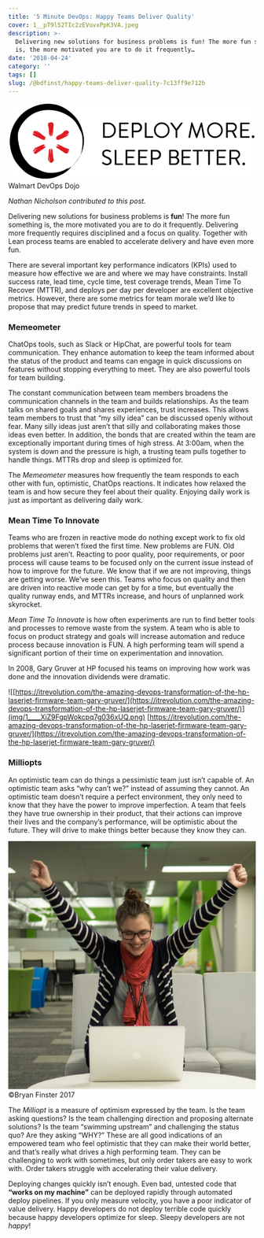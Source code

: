 ```yaml
---
title: '5 Minute DevOps: Happy Teams Deliver Quality'
cover: 1__pT9l52TIc2zEVuvxPpK3VA.jpeg
description: >-
  Delivering new solutions for business problems is fun! The more fun something
  is, the more motivated you are to do it frequently…
date: '2018-04-24'
category: ''
tags: []
slug: /@bdfinst/happy-teams-deliver-quality-7c13ff9e712b
---
```


![Walmart DevOps Dojo](img/1__Pyt1yP2jv8WyM9u__HwzIqA.png)
Walmart DevOps Dojo

_Nathan Nicholson contributed to this post._

Delivering new solutions for business problems is **fun**! The more fun something is, the more motivated you are to do it frequently. Delivering more frequently requires disciplined and a focus on quality. Together with Lean process teams are enabled to accelerate delivery and have even more fun.

There are several important key performance indicators (KPIs) used to measure how effective we are and where we may have constraints. Install success rate, lead time, cycle time, test coverage trends, Mean Time To Recover (MTTR), and deploys per day per developer are excellent objective metrics. However, there are some metrics for team morale we’d like to propose that may predict future trends in speed to market.

### Memeometer

ChatOps tools, such as Slack or HipChat, are powerful tools for team communication. They enhance automation to keep the team informed about the status of the product and teams can engage in quick discussions on features without stopping everything to meet. They are also powerful tools for team building.

The constant communication between team members broadens the communication channels in the team and builds relationships. As the team talks on shared goals and shares experiences, trust increases. This allows team members to trust that “my silly idea” can be discussed openly without fear. Many silly ideas just aren’t that silly and collaborating makes those ideas even better. In addition, the bonds that are created within the team are exceptionally important during times of high stress. At 3:00am, when the system is down and the pressure is high, a trusting team pulls together to handle things. MTTRs drop and sleep is optimized for.

The _Memeometer_ measures how frequently the team responds to each other with fun, optimistic, ChatOps reactions. It indicates how relaxed the team is and how secure they feel about their quality. Enjoying daily work is just as important as delivering daily work.

### Mean Time To Innovate

Teams who are frozen in reactive mode do nothing except work to fix old problems that weren’t fixed the first time. New problems are FUN. Old problems just aren’t. Reacting to poor quality, poor requirements, or poor process will cause teams to be focused only on the current issue instead of how to improve for the future. We know that if we are not improving, things are getting worse. We’ve seen this. Teams who focus on quality and then are driven into reactive mode can get by for a time, but eventually the quality runway ends, and MTTRs increase, and hours of unplanned work skyrocket.

_Mean Time To Innovate_ is how often experiments are run to find better tools and processes to remove waste from the system. A team who is able to focus on product strategy and goals will increase automation and reduce process because innovation is FUN. A high performing team will spend a significant portion of their time on experimentation and innovation.

In 2008, Gary Gruver at HP focused his teams on improving how work was done and the innovation dividends were dramatic.

![[https://itrevolution.com/the-amazing-devops-transformation-of-the-hp-laserjet-firmware-team-gary-gruver/](https://itrevolution.com/the-amazing-devops-transformation-of-the-hp-laserjet-firmware-team-gary-gruver/)](img/1____XiZ9FgpWokcpq7g036xUQ.png)
[https://itrevolution.com/the-amazing-devops-transformation-of-the-hp-laserjet-firmware-team-gary-gruver/](https://itrevolution.com/the-amazing-devops-transformation-of-the-hp-laserjet-firmware-team-gary-gruver/)

### Milliopts

An optimistic team can do things a pessimistic team just isn’t capable of. An optimistic team asks “why can’t we?” instead of assuming they cannot. An optimistic team doesn’t require a perfect environment, they only need to know that they have the power to improve imperfection. A team that feels they have true ownership in their product, that their actions can improve their lives and the company’s performance, will be optimistic about the future. They will drive to make things better because they know they can.

![©Bryan Finster 2017](img/1__pT9l52TIc2zEVuvxPpK3VA.jpeg)
©Bryan Finster 2017

The _Milliopt_ is a measure of optimism expressed by the team. Is the team asking questions? Is the team challenging direction and proposing alternate solutions? Is the team “swimming upstream” and challenging the status quo? Are they asking “WHY?” These are all good indications of an empowered team who feel optimistic that they can make their world better, and that’s really what drives a high performing team. They can be challenging to work with sometimes, but only order takers are easy to work with. Order takers struggle with accelerating their value delivery.

Deploying changes quickly isn’t enough. Even bad, untested code that **“works on my machine”** can be deployed rapidly through automated deploy pipelines. If you only measure velocity, you have a poor indicator of value delivery. Happy developers do not deploy terrible code quickly because happy developers optimize for sleep. Sleepy developers are not _happy_!